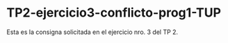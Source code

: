 # TP2-ejercicio3-conflicto-prog1-TUP
Esta es la consigna solicitada en el ejercicio nro. 3 del TP 2.

